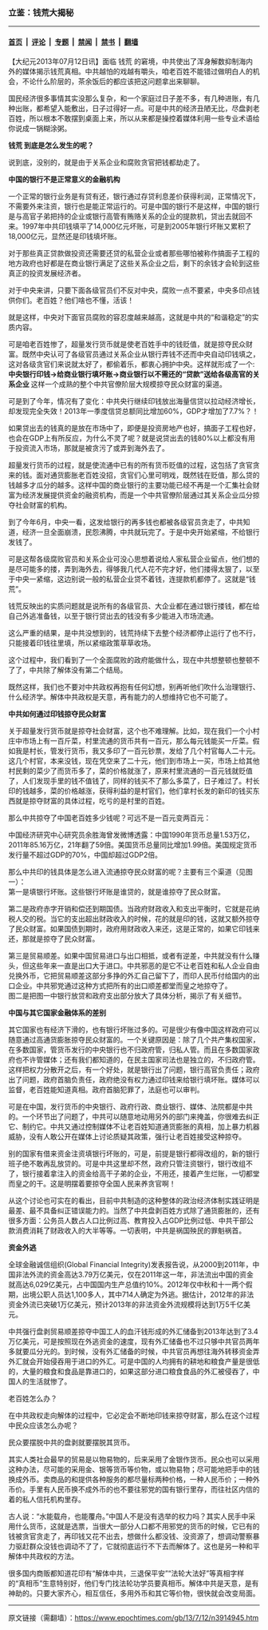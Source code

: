 ### 立鉴：钱荒大揭秘

---

#### [首页](../../../..?n3914945) &nbsp;|&nbsp; [评论](../../../../../epoch-comment?n3914945) &nbsp;|&nbsp; [专题](../../../../../epoch-special?n3914945) &nbsp;|&nbsp; [禁闻](../../../../../epoch-news?n3914945) &nbsp;|&nbsp; [禁书](../../../../../books?n3914945) &nbsp;|&nbsp; [翻墙](https://github.com/gfw-breaker/nogfw/blob/master/README.md?n3914945)


<div class="post_content" id="artbody" itemprop="articleBody">
 <!-- article content begin -->
 <p>
  【大纪元2013年07月12日讯】面临
  <ok href="https://www.epochtimes.com/gb/tag/%E9%92%B1%E8%8D%92.html">
   钱荒
  </ok>
  的窘境，中共使出了浑身解数抑制海内外的媒体揭示钱荒真相。中共越怕的戏越有嚼头，咱老百姓不能错过做明白人的机会，不论什么阶层的，茶余饭后的都应该把这问题拿出来聊聊。
 </p>
 <p>
  国民经济很多事情其实没那么复杂，和一个家庭过日子差不多，有几种进账，有几种出账，都希望入能敷出，日子过得好一点。可是中共的经济丑陋无比，尽盘剥老百姓，所以根本不敢摆到桌面上来，所以从来都是操控着媒体利用一些专业术语给你说成一锅糊涂粥。
 </p>
 <p>
  <b>
   <ok href="https://www.epochtimes.com/gb/tag/%E9%92%B1%E8%8D%92.html">
    钱荒
   </ok>
   到底是怎么发生的呢？
  </b>
 </p>
 <p>
  说到底，没别的，就是由于关系企业和腐败贪官把钱都劫走了。
 </p>
 <p>
  <b>
   中国的银行不是正常意义的金融机构
  </b>
 </p>
 <p>
  一个正常的银行业务是有贷有还，银行通过存贷利息差价获得利润，正常情况下，不需要外来注资，银行也是能正常运行的。可是中国的银行不是这样，中国的银行是与高官子弟把持的企业或银行高管有贿赂关系的企业的提款机，贷出去就回不来。1997年中共印钱填平了14,000亿元坏账，可是到2005年银行坏账又累积了18,000亿元，显然还是印钱填坏账。
 </p>
 <p>
  对于那些真正贷款做投资还需要还贷的私营企业或者那些哪怕被称作搞面子工程的地方政府也好都是在商业银行满足了这些关系企业之后，剩下的余钱才会轮到这些真正的投资发展经济者。
 </p>
 <p>
  对于中央来讲，只要下面各级官员们不反对中央，腐败一点不要紧，中央多印点钱供你们。老百姓？他们啥也不懂，活该！
 </p>
 <p>
  就是这样，中央对下面官员腐败的容忍度越来越高，这就是中共的“和谐稳定”的实质内容。
 </p>
 <p>
  可是咱老百姓惨了，超量发行货币就是使老百姓手中的钱贬值，就是掠夺民众财富。既然中央认可了各级官员通过关系企业从银行弄钱不还而中央自动印钱填之，这对各级贪官们来说就太好了，都偷着乐，都衷心拥护中央。这样就形成了一个:
  <b>
   中央银行印钱-&gt;给商业银行填坏账-&gt;商业银行以不需还的“贷款”送给各级高官的关系企业
  </b>
  这样一个成熟的整个中共官僚阶层大规模掠夺民众财富的渠道。
 </p>
 <p>
  可是到了今年，情况有了变化：中共央行继续印钱放出海量信贷以拉动经济增长，却发现完全失效！2013年一季度信贷总额同比增加60%，GDP才增加了7.7%？！
 </p>
 <p>
  如果贷出去的钱真的是放在市场中了，即便是投资房地产也好，搞面子工程也好，也会在GDP上有所反应，为什么不灵了呢？就是说贷出去的钱80%以上都没有用于投资流入市场，那就是被贪污了或弄到海外去了。
 </p>
 <p>
  超量发行货币的过程，就是使流通中已有的所有货币贬值的过程，这包括了贪官贪来的钱。面对通货膨胀老百姓没招，贪官们心里可明戏，既然钱在贬值，那么贷的钱越多才瓜分的越多。这样中国的商业银行的主要功能已经不再是一个汇集社会财富为经济发展提供资金的融资机构，而是一个中共官僚阶层通过其关系企业瓜分掠夺社会财富的机构。
 </p>
 <p>
  到了今年6月，中央一看，这发给银行的再多钱也都被各级官员贪走了，中共知道，经济一旦全面崩溃，民怨沸腾，中共就玩完了。于是中央开始紧缩，不给银行发钱了。
 </p>
 <p>
  可是这帮各级腐败官员和关系企业可没心思想着说给人家私营企业留点，他们想的是尽可能多的搂，弄到海外去，得够我几代人花不完才好，他们搂得太狠了，以至于中央一紧缩，这边别说一般的私营企业贷不着钱，连提款机都停了。这就是“钱荒”。
 </p>
 <p>
  钱荒反映出的实质问题就是说所有的各级官员、大企业都在通过银行搂钱，都在给自己外逃准备钱，以至于银行贷出去的钱没有多少能进入市场流通。
 </p>
 <p>
  这么严重的结果，是中共没想到的，钱荒持续下去整个经济都停止运行了也不行，只能接着印钱往里填，所以紧缩政策草草收场。
 </p>
 <p>
  这个过程中，我们看到了一个全面腐败的政府能做什么，现在中共想整顿也整顿不了了，中共除了解体没有第二个结局。
 </p>
 <p>
  既然这样，我们也不要对中共政权再抱有任何幻想，别再听他们吹什么治理银行、什么经济学。解体中共政权是天意，再有能力的人想维持它也不可能了。
 </p>
 <p>
  <b>
   中共如何通过印钱掠夺民众财富
  </b>
 </p>
 <p>
  关于超量发行货币就是掠夺社会财富，这个也不难理解。比如，现在我们一个小村庄中市场上有一百斤菜，村里流通的货币共有一百元，那么每元钱能买一斤菜。假如我是村长，管发行货币，我又多印了一百元钞票，发给了几个村官每人二十元。这几个村官，本来没钱，现在凭空来了二十元，他们到市场上一买，市场上给其他村民剩的菜少了而货币多了，菜的价格就涨了，原来村里流通的一百元钱就贬值了，人们发现手里的钱不值钱了，同样的钱买不了那么多菜了，日子难过了。村长印的钱越多，菜的价格越涨，获得利益的是村官们，他们拿村长发的新印的钱买东西就是掠夺财富的具体过程，吃亏的是村里的百姓。
 </p>
 <p>
  那么中共掠夺了中国老百姓多少钱呢？可远不是一百元变两百元：
 </p>
 <p>
  中国经济研究中心研究员余胜海曾发微博透露：中国1990年货币总量1.53万亿，2011年85.16万亿，21年翻了59倍。美国货币总量同比增加1.99倍。美国规定货币发行量不超过GDP的70%，中国却超过GDP2倍。
 </p>
 <p>
  那么中共印的钱具体是怎么进入流通掠夺民众财富的呢？主要有三个渠道（见图一）：
  <br/>
  <ok href=" https://i.epochtimes.com/assets/uploads/2013/07/1307112156481123-600x465.jpg" rel="noreferrer noopener" target="_blank">
   <img alt="" class="size-large wp-image-6725273" src="https://i.epochtimes.com/assets/uploads/2013/07/1307112156481123-600x465.jpg" title=""/>
  </ok>
  <br/>
  第一是填银行坏账。这些银行坏账是谁贷的，就是谁掠夺了民众财富。
 </p>
 <p>
  第二是政府赤字开销和偿还到期国债。当政府财政收入和支出平衡时，它就是花纳税人交的税。当它的支出超出财政收入的时候，花的就是印的钱，这就又额外掠夺了民众财富。如果国债到期时，政府用财政收入来还，这是正常的，如果它印钱来还，那就是掠夺了民众财富。
 </p>
 <p>
  第三是贸易顺差。如果中国贸易进口与出口相抵，或者有逆差，中共就没有什么赚头，但这些年来一直是出口大于进口。中共邪恶的是它不让老百姓和私人企业自由兑换外币，它把贸易顺差这部分多挣的外汇自己留下了，而印人民币付给国内的出口企业。中共邪党通过这种方式把所有的出口顺差都堂而皇之地掠夺了。
  <br/>
  <ok href=" https://i.epochtimes.com/assets/uploads/2013/07/1307112156301123-600x465.jpg" rel="noreferrer noopener" target="_blank">
   <img alt="" class="size-large wp-image-6725287" src="https://i.epochtimes.com/assets/uploads/2013/07/1307112156301123-600x465.jpg" title=""/>
  </ok>
  <br/>
  图二是把图一中银行放贷和政府支出部分放大了具体分析，揭示了有关细节。
 </p>
 <p>
  <b>
   中国与其它国家金融体系的差别
  </b>
 </p>
 <p>
  其它国家也有经济下滑的，也有银行坏账过多的。可是很少有像中国这样政府可以随意通过高通货膨胀掠夺民众财富的。一个关键原因是：除了几个共产集权国家，在多数国家，管货币发行的中央银行也不归政府管，归私人管。而且在多数国家政府也不许管媒体；还有我们都知道的，在民主国家司法也是独立的，不归政府管。这样把权力分散开之后，有一个好处，就是银行出了问题，银行高官负责任；政府出了问题，政府首脑负责任，政府绝没有权力通过印钱来给银行填坏账。媒体可以监督，老百姓能知道真相。政府首脑犯罪了，法庭也可以审判。
 </p>
 <p>
  可是在中国，发行货币的中央银行、政府行政、商业银行、媒体、法院都是中共的。一个环节出了问题了，中共可以随意地动用另外的部门来掩盖，你很难去纠正它、制约它。中共又通过控制媒体不让老百姓知道通货膨胀的真相，加上暴力机器威胁，没有人敢公开在媒体上讨论质疑其政策，强行让老百姓接受这种掠夺。
 </p>
 <p>
  别的国家有借来资金注资填银行坏账的，可是，前提是银行都得改组的，新的银行班子绝不敢再乱放贷的。可是中共这里却不然，政府只管注资银行，银行改组不了，银行接着拿注入的资金给高干子弟的企业，不用还，接着产生烂账，一切都堂而皇之的干。这是明摆着要掠夺全国人民来养贪官啊！
 </p>
 <p>
  从这个讨论也可实在的看出，目前中共制造的这种整体的政治经济体制实践证明是最差、最不具备纠正错误能力的。当然了中共盘剥百姓方式除了通货膨胀的，还有很多方面：公务员人数占人口比例过高、教育投入占GDP比例过低、中共干部公款消费消耗了财政收入的大半等等。一切表明，中共是祸国殃民的罪魁祸首。
 </p>
 <p>
  <b>
   资金外逃
  </b>
 </p>
 <p>
  全球金融诚信组织(Global Financial Integrity)发表报告说，从2000到2011年，中国非法外流的资金高达3.79万亿美元，仅在2011年这一年，非法流出中国的资金就高达6,029亿美元，占中国国内生产总值约10%。2012年仅中秋和十一两个假期，出境公职人员达1,100多人，其中714人确定为外逃。据估计，2012年的非法资金外流已突破1万亿美元，预计2013年的非法资金外流规模将达到1万5千亿美元。
 </p>
 <p>
  中共强行盘剥贸易顺差掠夺中国工人的血汗钱形成的外汇储备到2013年达到了3.4万亿美元，可是按照现在外逃资金的速度，现有外汇储备也不过只够中共官员两年多就要瓜分光的。到时候，没有外汇储备的时候，中共官员再想往海外转移资金弄外汇就会开始侵吞用于进口的外汇。可是中国的人均拥有的耕地和粮食产量是很低的，大量的粮食和食品是靠进口的，如果这部分进口粮食食品的外汇被侵吞了，中国人的生活就惨了。
 </p>
 <p>
  老百姓怎么办？
 </p>
 <p>
  在中共政权走向解体的过程中，它必定会不断地印钱来掠夺财富，那么在这个过程中民众应该怎么办呢？
 </p>
 <p>
  民众要摆脱中共的盘剥就要摆脱其货币。
 </p>
 <p>
  其实人类社会最早的贸易是以物易物的，后来采用了金银作货币。民众也可以采用这种办法，尽可能的采用金、银等货币等价物，或以物易物；尽可能地把手中的钱换成外币。卖商品的和提供各种服务的都尽量标两种价格，一种人民币价；一种外币价。手里有人民币换不成外币的也不要往邪党的国有银行里存，而往社区内信的着的私人信托机构里存。
 </p>
 <p>
  古人说：“水能载舟，也能覆舟。”中国人不是没有选举的权力吗？其实人民手中采用什么货币，这就是选票，当很大一部分人口都不用邪党的货币的时候，它已有的钱被贪官贪走了，再印钱又花不出去，想做什么都没钱、没资源了，想调动警察暴力驱赶群众没钱也调动不了了，它就彻底运行不下去而解体了。这也是另一种和平解体中共政权的方法。
 </p>
 <p>
  很多国内商贩都知道花印有“解体中共，三退保平安”“法轮大法好”等真相字样的“真相币”生意特别好，他们专门找法轮功学员要真相币。解体中共是天意，是有神助的。只要大家齐心，相互信任，多用外币和其它等价物，很快就会改变局面。
 </p>
 <!-- article content end -->
 <div id="below_article_ad">
 </div>
</div>


---

原文链接（需翻墙）：https://www.epochtimes.com/gb/13/7/12/n3914945.htm